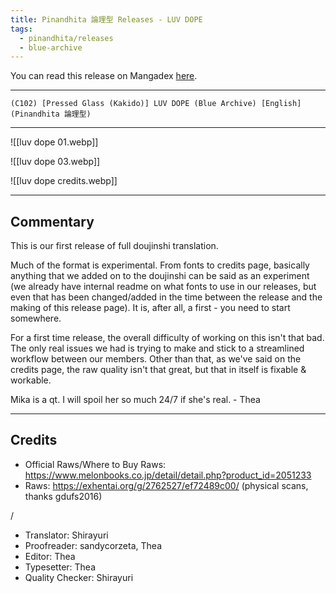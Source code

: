 ```yaml
---
title: Pinandhita 論理型 Releases - LUV DOPE
tags:
  - pinandhita/releases
  - blue-archive
---
```

You can read this release on Mangadex [here](https://mangadex.org/title/d74b381c-5ab5-4a1b-9d73-e060a18183e0/blue-archive-luv-dope).

---

`(C102) [Pressed Glass (Kakido)] LUV DOPE (Blue Archive) [English] (Pinandhita 論理型)`

---

![[luv dope 01.webp]]

![[luv dope 03.webp]]

![[luv dope credits.webp]]

---

## Commentary

This is our first release of full doujinshi translation.

Much of the format is experimental. From fonts to credits page, basically anything that we added on to the doujinshi can be said as an experiment (we already have internal readme on what fonts to use in our releases, but even that has been changed/added in the time between the release and the making of this release page). It is, after all, a first - you need to start somewhere.

For a first time release, the overall difficulty of working on this isn't that bad. The only real issues we had is trying to make and stick to a streamlined workflow between our members. Other than that, as we've said on the credits page, the raw quality isn't that great, but that in itself is fixable & workable.

Mika is a qt. I will spoil her so much 24/7 if she's real. - Thea

---

## Credits

- Official Raws/Where to Buy Raws: https://www.melonbooks.co.jp/detail/detail.php?product_id=2051233
- Raws: https://exhentai.org/g/2762527/ef72489c00/ (physical scans, thanks gdufs2016)

/

- Translator: Shirayuri
- Proofreader: sandycorzeta, Thea
- Editor: Thea
- Typesetter: Thea
- Quality Checker: Shirayuri